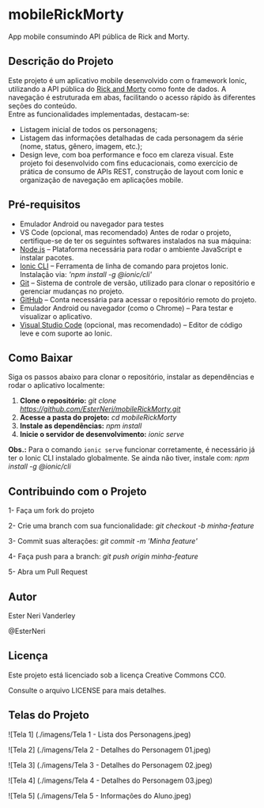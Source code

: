 # mobileRickMorty
App mobile consumindo API pública de Rick and Morty.

## Descrição do Projeto
Este projeto é um aplicativo mobile desenvolvido com o framework Ionic, utilizando a API pública do [Rick and Morty](https://rickandmortyapi.com/) como fonte de dados.
A navegação é estruturada em abas, facilitando o acesso rápido às diferentes seções do conteúdo.  
Entre as funcionalidades implementadas, destacam-se:
- Listagem inicial de todos os personagens;
- Listagem das informações detalhadas de cada personagem da série (nome, status, gênero, imagem, etc.);
- Design leve, com boa performance e foco em clareza visual.
Este projeto foi desenvolvido com fins educacionais, como exercício de prática de consumo de APIs REST, construção de layout com Ionic e organização de navegação em aplicações mobile.

## Pré-requisitos
- Emulador Android ou navegador para testes
- VS Code (opcional, mas recomendado)
Antes de rodar o projeto, certifique-se de ter os seguintes softwares instalados na sua máquina:
- [Node.js](https://nodejs.org/) – Plataforma necessária para rodar o ambiente JavaScript e instalar pacotes.
- [Ionic CLI](https://ionicframework.com/docs/cli) – Ferramenta de linha de comando para projetos Ionic. Instalação via: *'npm install -g @ionic/cli'*
- [Git](https://git-scm.com/) – Sistema de controle de versão, utilizado para clonar o repositório e gerenciar mudanças no projeto.
- [GitHub](https://github.com/) – Conta necessária para acessar o repositório remoto do projeto.
- Emulador Android ou navegador (como o Chrome) – Para testar e visualizar o aplicativo.
- [Visual Studio Code](https://code.visualstudio.com/) (opcional, mas recomendado) – Editor de código leve e com suporte ao Ionic.

## Como Baixar
Siga os passos abaixo para clonar o repositório, instalar as dependências e rodar o aplicativo localmente:
1. **Clone o repositório:**
   *git clone https://github.com/EsterNeri/mobileRickMorty.git*
2. **Acesse a pasta do projeto:**
   *cd mobileRickMorty*
3. **Instale as dependências:**
   *npm install*
4. **Inicie o servidor de desenvolvimento:**
   *ionic serve*

**Obs.:** Para o comando `ionic serve` funcionar corretamente, é necessário já ter o Ionic CLI instalado globalmente.
Se ainda não tiver, instale com: *npm install -g @ionic/cli*

## Contribuindo com o Projeto
1- Faça um fork do projeto

2- Crie uma branch com sua funcionalidade: *git checkout -b minha-feature*

3- Commit suas alterações: *git commit -m 'Minha feature'*

4- Faça push para a branch: *git push origin minha-feature*

5- Abra um Pull Request

## Autor
Ester Neri Vanderley

@EsterNeri

## Licença
Este projeto está licenciado sob a licença Creative Commons CC0.

Consulte o arquivo LICENSE para mais detalhes.

## Telas do Projeto
![Tela 1] (./imagens/Tela 1 - Lista dos Personagens.jpeg)

![Tela 2] (./imagens/Tela 2 - Detalhes do Personagem 01.jpeg)

![Tela 3] (./imagens/Tela 3 - Detalhes do Personagem 02.jpeg)

![Tela 4] (./imagens/Tela 4 - Detalhes do Personagem 03.jpeg)

![Tela 5] (./imagens/Tela 5 - Informações do Aluno.jpeg)
